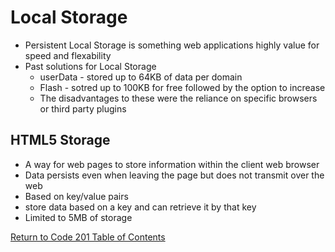 # Local Storage

- Persistent Local Storage is something web applications highly value for speed and flexability
- Past solutions for Local Storage
  - userData - stored up to 64KB of data per domain
  - Flash - sotred up to 100KB for free followed by the option to increase
  - The disadvantages to these were the reliance on specific browsers or third party plugins

## HTML5 Storage

- A way for web pages to store information within the client web browser
- Data persists even when leaving the page but does not transmit over the web
- Based on key/value pairs
- store data based on a key and can retrieve it by that key
- Limited to 5MB of storage

[Return to Code 201 Table of Contents](https://rogermreyes.github.io/Reading-Notes/Code-201-Reading-Notes)
